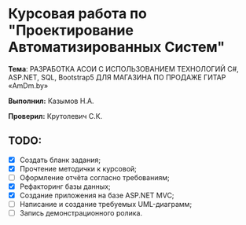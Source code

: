 # Курсовая работа по "Проектирование Автоматизированных Систем"

**Тема**: РАЗРАБОТКА АСОИ С ИСПОЛЬЗОВАНИЕМ ТЕХНОЛОГИЙ C#, ASP.NET, SQL, Bootstrap5 ДЛЯ МАГАЗИНА ПО ПРОДАЖЕ ГИТАР «AmDm.by»

**Выполнил:** Казымов Н.А.

**Проверил:** Крутолевич С.К.

## TODO:

- [X] Создать бланк задания;
- [X] Прочтение методички к курсовой;
- [ ] Оформление отчёта согласно требованиям;
- [X] Рефакторинг базы данных;
- [X] Создание приложения на базе ASP.NET MVC;
- [ ] Написание и создание требуемых UML-диаграмм;
- [ ] Запись демонстрационного ролика.
